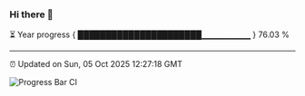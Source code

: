 ### Hi there 👋

⏳ Year progress { ██████████████████████▁▁▁▁▁▁▁▁ } 76.03 %

---

⏰ Updated on Sun, 05 Oct 2025 12:27:18 GMT

![Progress Bar CI](https://github.com/liununu/liununu/workflows/Progress%20Bar%20CI/badge.svg)
